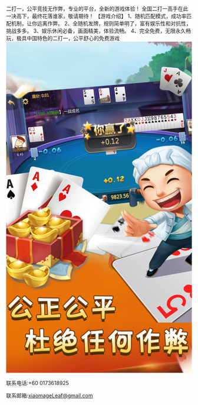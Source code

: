 二打一，公平竞技无作弊，专业的平台，全新的游戏体验！
全国二打一高手在此一决高下，最终花落谁家，敬请期待！
【游戏介绍】
1、随机匹配模式，成功率匹配机制，让你远离作弊。
2、全随机发牌，规则简单明了，富有娱乐性和对抗性，挑战多多。
3、娱乐休闲必备，画面精美，体验流畅。
4、完全免费，无限永久畅玩，极具中国特色的二打一，公平舒心的免费游戏
![](0x0ss.jpg)

联系电话:+60 0173618925

联系邮箱:xiaomageLeaf@gmail.com